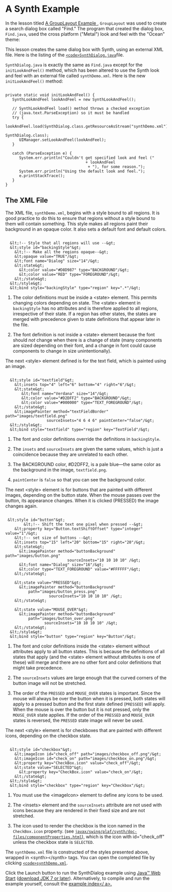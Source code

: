 
# A Synth Example

In the lesson titled 
[A GroupLayout Example ](../../uiswing/layout/groupExample.html), `GroupLayout` was used to create a search dialog box called "Find." The program that created the dialog box, `Find.java`, used the cross platform ("Metal") look and feel with the "Ocean" theme:

This lesson creates the same dialog box with Synth, using an external XML file. Here is the listing of the 
[`<code>SynthDialog.java`</code>](../examples/lookandfeel/SynthDialogProject/src/lookandfeel/SynthDialog.java)file.

`SynthDialog.java` is exactly the same as `Find.java` except for the `initLookAndFeel()` method, which has been altered to use the Synth look and feel with an external file called `synthDemo.xml`. Here is the new `initLookAndFeel()` method:

```

private static void initLookAndFeel() {
   SynthLookAndFeel lookAndFeel = new SynthLookAndFeel();
       
   // SynthLookAndFeel load() method throws a checked exception
   // (java.text.ParseException) so it must be handled
   try {
      lookAndFeel.load(SynthDialog.class.getResourceAsStream("synthDemo.xml"),
                                                               SynthDialog.class);
      UIManager.setLookAndFeel(lookAndFeel);
   } 
            
   catch (ParseException e) {
      System.err.println("Couldn't get specified look and feel ("
                                   + lookAndFeel
                                    + "), for some reason.");
      System.err.println("Using the default look and feel.");
      e.printStackTrace();
   }
}

```

## The XML File

The XML file, `synthDemo.xml`, begins with a style bound to all regions. It is good practice to do this to ensure that regions without a style bound to them will contain something. This style makes all regions paint their background in an opaque color. It also sets a default font and default colors.

```

  &lt;!-- Style that all regions will use --&gt;
  &lt;style id="backingStyle"&gt;
    &lt;!-- Make all the regions opaque--&gt;
    &lt;opaque value="TRUE"/&gt;
    &lt;font name="Dialog" size="14"/&gt;
    &lt;state&gt;
      &lt;color value="#D8D987" type="BACKGROUND"/&gt;
      &lt;color value="RED" type="FOREGROUND"/&gt;
    &lt;/state&gt;
  &lt;/style&gt;
  &lt;bind style="backingStyle" type="region" key=".*"/&gt;

```

1. The color definitions must be inside a &lt;state&gt; element. This permits changing colors depending on state. The &lt;state&gt; element in `backingStyle` has no attributes and is therefore applied to all regions, irrespective of their state. If a region has other states, the states are merged with precedence given to state definitions that appear later in the file.

2. The font definition is not inside a &lt;state&gt; element because the font should *not* change when there is a change of state (many components are sized depending on their font, and a change in font could cause components to change in size unintentionally).

The next &lt;style&gt; element defined is for the text field, which is painted using an image.

```

  &lt;style id="textfield"&gt;
    &lt;insets top="4" left="6" bottom="4" right="6"/&gt;
    &lt;state&gt;
       &lt;font name="Verdana" size="14"/&gt;
       &lt;color value="#D2DFF2" type="BACKGROUND"/&gt;
       &lt;color value="#000000" type="TEXT_FOREGROUND"/&gt;
    &lt;/state&gt;
    &lt;imagePainter method="textFieldBorder" path="images/textfield.png"
                  sourceInsets="4 6 4 6" paintCenter="false"/&gt;
  &lt;/style&gt;
  &lt;bind style="textfield" type="region" key="TextField"/&gt;

```

1. The font and color definitions override the definitions in `backingStyle`.

2. The `insets` and `sourceInsets` are given the same values, which is just a coincidence because they are unrelated to each other.

3. The BACKGROUND color, #D2DFF2, is a pale blue&#8212;the same color as the background in the image, `textfield.png`.

4. `paintCenter` is `false` so that you can see the background color.

The next &lt;style&gt; element is for buttons that are painted with different images, depending on the button state. When the mouse passes over the button, its appearance changes. When it is clicked (PRESSED) the image changes again.

```

 &lt;style id="button"&gt;
        &lt;!-- Shift the text one pixel when pressed --&gt;
    &lt;property key="Button.textShiftOffset" type="integer" value="1"/&gt;
    &lt;!-- set size of buttons --&gt;
    &lt;insets top="15" left="20" bottom="15" right="20"/&gt;
    &lt;state&gt;
      &lt;imagePainter method="buttonBackground" path="images/button.png"
                           sourceInsets="10 10 10 10" /&gt;
      &lt;font name="Dialog" size="16"/&gt;
      &lt;color type="TEXT_FOREGROUND" value="#FFFFFF"/&gt;
    &lt;/state&gt;
              
    &lt;state value="PRESSED"&gt; 
      &lt;imagePainter method="buttonBackground"
          path="images/button_press.png"
                   sourceInsets="10 10 10 10" /&gt;
    &lt;/state&gt;
            
    &lt;state value="MOUSE_OVER"&gt;    
      &lt;imagePainter method="buttonBackground"
          path="images/button_over.png"
                 sourceInsets="10 10 10 10" /&gt;
    &lt;/state&gt;
  &lt;/style&gt;
  &lt;bind style="button" type="region" key="Button"/&gt;

```

1. The font and color definitions inside the &lt;state&gt; element without attributes apply to all button states. This is because the definitions of all states that apply (and the &lt;state&gt; element without attributes is one of these) will merge and there are no other font and color definitions that might take precedence.

2. The `sourceInsets` values are large enough that the curved corners of the button image will not be stretched.

3. The order of the `PRESSED` and `MOUSE_OVER` states is important. Since the mouse will always be over the button when it is pressed, both states will apply to a pressed button and the first state defined (`PRESSED`) will apply. When the mouse is over the button but it is not pressed, only the `MOUSE_OVER` state applies. If the order of the `PRESSED` and `MOUSE_OVER` states is reversed, the `PRESSED` state image will never be used.

The next &lt;style&gt; element is for checkboxes that are painted with different icons, depending on the checkbox state.

```

  &lt;style id="checkbox"&gt;
    &lt;imageIcon id="check_off" path="images/checkbox_off.png"/&gt;
    &lt;imageIcon id="check_on" path="images/checkbox_on.png"/&gt;
    &lt;property key="CheckBox.icon" value="check_off"/&gt;
    &lt;state value="SELECTED"&gt;   
      &lt;property key="CheckBox.icon" value="check_on"/&gt;
    &lt;/state&gt;
  &lt;/style&gt;
  &lt;bind style="checkbox" type="region" key="Checkbox"/&gt;    

```

1. You must use the &lt;imageIcon&gt; element to define any icons to be used.

2. The &lt;insets&gt; element and the `sourceInsets` attribute are not used with icons because they are rendered in their fixed size and are not stretched.

3. The icon used to render the checkbox is the icon named in the `CheckBox.icon` property. (see 
[`javax/swing/plaf/synth/doc-files/componentProperties.html`](https://docs.oracle.com/javase/8/docs/api/javax/swing/plaf/synth/doc-files/componentProperties.html)), which is the icon with id="check_off" unless the checkbox state is `SELECTED`.

The `synthDemo.xml` file is constructed of the styles presented above, wrapped in &lt;synth&gt;&lt;/synth&gt; tags. You can open the completed file by clicking 
[`<code>synthDemo.xml`</code>](../examples/lookandfeel/SynthDialogProject/src/lookandfeel/synthDemo.xml).

Click the Launch button to run the SynthDialog example using 
[Java&#8482; Web Start](http://www.oracle.com/technetwork/java/javase/javawebstart/index.html) ([download JDK 7 or later](http://www.oracle.com/technetwork/java/javase/downloads/index.html)). Alternatively, to compile and run the example yourself, consult the <a href="../examples/lookandfeel/index.html#SynthDialog">example index&lt;/
a&gt;.</a>
